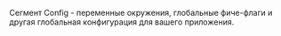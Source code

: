 Сегмент Config - переменные окружения, глобальные фиче-флаги и другая глобальная конфигурация для вашего приложения.
